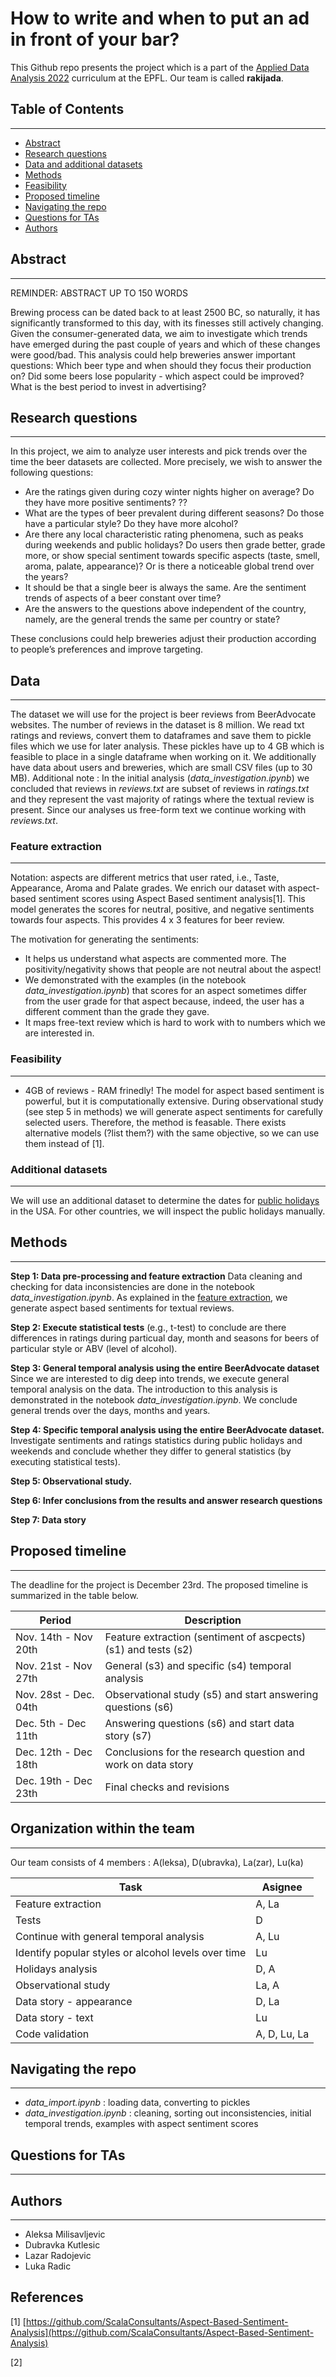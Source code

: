 
# How to write and when to put an ad in front of your bar?

This Github repo presents the project which is a part of the [Applied Data Analysis 2022](https://dlab.epfl.ch/teaching/fall2022/cs401/) curriculum at the EPFL. Our team is called **rakijada**.


## Table of Contents
---
- [Abstract](#abstract)
- [Research questions](#research-questions)
- [Data and additional datasets](#data)
- [Methods](#methods)
- [Feasibility](#feasibility)
- [Proposed timeline](#proposed-timeline)
- [Navigating the repo](#navigating-the-repo)
- [Questions for TAs](#questions-for-tas)
- [Authors](#authors)

## Abstract
---
REMINDER: ABSTRACT UP TO 150 WORDS

Brewing process can be dated back to at least 2500 BC, so naturally, it has significantly transformed to this day, with its finesses still actively changing. Given the consumer-generated data, we aim to investigate which trends have emerged during the past couple of years and which of these changes were good/bad. This analysis could help breweries answer important questions: Which beer type and when should they focus their production on? Did some beers lose popularity - which aspect could be improved? What is the best period to invest in advertising?

## Research questions
---

In this project, we aim to analyze user interests and pick trends over the time the beer datasets are collected. More precisely, we wish to answer the following questions:
- Are the ratings given during cozy winter nights higher on average? Do they have more positive sentiments? ??
- What are the types of beer prevalent during different seasons? Do those have a particular style? Do they have more alcohol?
- Are there any local characteristic rating phenomena, such as peaks during weekends and public holidays? Do users then grade better, grade more, or show special sentiment towards specific aspects (taste, smell, aroma, palate, appearance)? Or is there a noticeable global trend over the years?
- It should be that a single beer is always the same. Are the sentiment trends of aspects of a beer constant over time? 
- Are the answers to the questions above independent of the country, namely, are the general trends the same per country or state?

These conclusions could help breweries adjust their production according to people’s preferences and improve targeting.

## Data
---

The dataset we will use for the project is beer reviews from BeerAdvocate websites. The number of reviews in the dataset is 8 million. We read txt ratings and reviews, convert them to dataframes and save them to pickle files which we use for later analysis. These pickles have up to 4 GB which is feasible to place in a single dataframe when working on it. We additionally have data about users and breweries, which are small CSV files (up to 30 MB). 
Additional note : In the initial analysis (_data_investigation.ipynb_) we concluded that reviews in _reviews.txt_ are subset of reviews in _ratings.txt_ and they represent the vast majority of ratings where the textual review is present. Since our analyses us free-form text we continue working with _reviews.txt_.

### Feature extraction
---
Notation: aspects are different metrics that user rated, i.e., Taste, Appearance, Aroma and Palate grades.
We enrich our dataset with aspect-based sentiment scores using Aspect Based sentiment analysis[1]. This model generates the scores for neutral, positive, and negative sentiments towards four aspects. This provides 4 x 3 features for beer review.

The motivation for generating the sentiments: 
- It helps us understand what aspects are commented more. The positivity/negativity shows that people are not neutral about the aspect!
- We demonstrated with the examples (in the notebook _data_investigation.ipynb_) that scores for an aspect sometimes differ from the user grade for that aspect because, indeed, the user has a different comment than the grade they gave.
- It maps free-text review which is hard to work with to numbers which we are interested in.

### Feasibility
---
- 4GB of reviews - RAM frinedly!
The model for aspect based sentiment is powerful, but it is computationally extensive. During observational study (see step 5 in methods) we will generate aspect sentiments for carefully selected users. Therefore, the method is feasable. There exists alternative models (?list them?) with the same objective, so we can use them instead of [1]. 

### Additional datasets
---
We will use an additional dataset to determine the dates for [public holidays](https://www.kaggle.com/datasets/donnetew/us-holiday-dates-2004-2021) in the USA. For other countries, we will inspect the public holidays manually.

## Methods
---

**Step 1: Data pre-processing and feature extraction**
Data cleaning and checking for data inconsistencies are done in the notebook _data_investigation.ipynb_.
As explained in the [feature extraction](#feature-extraction), we generate aspect based sentiments for textual reviews.

**Step 2: Execute statistical tests** (e.g., t-test) to conclude are there differences in ratings during particual day, month and seasons for beers of particular style or ABV (level of alcohol).

**Step 3: General temporal analysis using the entire BeerAdvocate dataset** Since we are interested to dig deep into trends, we execute general temporal analysis on the data. The introduction to this analysis is demonstrated in the notebook _data_investigation.ipynb_. We conclude general trends over the days, months and years.

**Step 4: Specific temporal analysis using the entire BeerAdvocate dataset.** Investigate sentiments and ratings statistics during public holidays and weekends and conclude whether they differ to general statistics (by executing statistical tests). 

**Step 5: Observational study.** 

**Step 6: Infer conclusions from the results and answer research questions**

**Step 7: Data story**


## Proposed timeline
---
The deadline for the project is December 23rd. The proposed timeline is summarized in the table below.

| Period                 | Description               |
| ---------------------- | ------------------------- |
| Nov. 14th - Nov 20th | Feature extraction (sentiment of ascpects) (s1) and tests (s2) |
| Nov. 21st - Nov 27th | General (s3) and specific (s4) temporal analysis |
| Nov. 28st - Dec. 04th   | Observational study (s5) and start answering questions (s6) |
| Dec. 5th -  Dec 11th   |   Answering questions (s6) and start data story (s7) |
| Dec. 12th -  Dec 18th   | Conclusions for the research question and work on data story |
| Dec. 19th -  Dec 23th   |   Final checks and revisions |

## Organization within the team
---

Our team consists of 4 members : A(leksa), D(ubravka), La(zar), Lu(ka)

| Task                 | Asignee               |
| ---------------------- | ------------------------- |
| Feature extraction | A, La |
| Tests | D |
| Continue with general temporal analysis | A, Lu |
| Identify popular styles or alcohol levels over time | Lu |
| Holidays analysis | D, A |
| Observational study  | La, A |
| Data story - appearance | D, La |
| Data story - text | Lu |
| Code validation  | A, D, Lu, La |

## Navigating the repo
---
- _data_import.ipynb_ : loading data, converting to pickles
- _data_investigation.ipynb_ : cleaning, sorting out inconsistencies, initial temporal trends, examples with aspect sentiment scores

## Questions for TAs
---

## Authors
---
- Aleksa Milisavljevic
- Dubravka Kutlesic
- Lazar Radojevic
- Luka Radic


## References
[1] [https://github.com/ScalaConsultants/Aspect-Based-Sentiment-Analysis](https://github.com/ScalaConsultants/Aspect-Based-Sentiment-Analysis)

[2] 